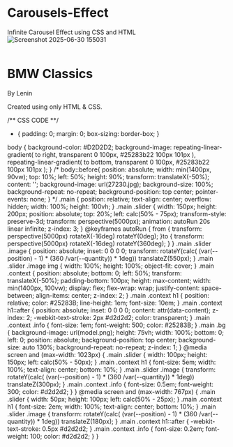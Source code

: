 # Carousels-Effect
Infinite Carousel Effect using CSS and HTML
![Screenshot 2025-06-30 155031](https://github.com/user-attachments/assets/876baa15-dda4-4cd2-a797-9b7ad5690f3d)

<!DOCTYPE html>
<html lang="en">
<head>
    <meta charset="UTF-8">
    <meta name="viewport" content="width=device-width, initial-scale=1.0">
    <title>Document</title>
    <link rel="stylesheet" href="3D_slider.css">
    <link href="https://fonts.cdnfonts.com/css/ica-rubrik-black" rel="stylesheet">
    <link href="https://fonts.cdnfonts.com/css/poppins" rel="stylesheet">

</head>
<body>
    <div class="main">
        <div class="slider" style="--quantity: 12">
            <div class="image" style="--position: 1"><img src="bmw1.JPG" alt=""></div>
            <div class="image" style="--position: 2"><img src="bmw2.JPG" alt=""></div>
            <div class="image" style="--position: 3"><img src="bmw3.JPG" alt=""></div>
            <div class="image" style="--position: 4"><img src="bmw4.JPG" alt=""></div>
            <div class="image" style="--position: 5"><img src="bmw5.JPG" alt=""></div>
            <div class="image" style="--position: 6"><img src="bmw6.JPG" alt=""></div>
            <div class="image" style="--position: 7"><img src="bmw7.JPG" alt=""></div>
            <div class="image" style="--position: 8"><img src="bmw8.JPG" alt=""></div>
            <div class="image" style="--position: 9"><img src="bmw9.JPG" alt=""></div>
            <div class="image" style="--position: 10"><img src="bmw10.JPG" alt=""></div>
            <div class="image" style="--position: 11"><img src="bmw11.JPG" alt=""></div>
            <div class="image" style="--position: 12"><img src="bmw12.JPG" alt=""></div>
        </div>
        <div class="context">
            <h1 data-content="BMW Classics">BMW Classics</h1>
            <div class="info">
                <p>By Lenin</p>
                <p>Created using only HTML & CSS.</p>
            </div>
        </div>
        <div class="bg"></div>    
    </div>
</body>
</html>

/** CSS CODE **/
* {
    padding: 0;
    margin: 0;
    box-sizing: border-box;
}

body {
    background-color: #D2D2D2;
    background-image: 
    repeating-linear-gradient(
        to right, transparent 0 100px,
        #25283b22 100px 101px
    ),
    repeating-linear-gradient(
        to bottom, transparent 0 100px,
        #25283b22 100px 101px
    );
}
/* body::before{
    position: absolute;
    width: min(1400px, 90vw);
    top: 10%;
    left: 50%;
    height: 90%;
    transform: translateX(-50%);
    content: '';
    background-image: url(27230.jpg);
    background-size: 100%;
    background-repeat: no-repeat;
    background-position: top center;
    pointer-events: none;
} */
.main {
    position: relative;
    text-align: center;
    overflow: hidden;
    width: 100%;
    height: 100vh;
}
.main .slider {
    width: 150px;
    height: 200px;
    position: absolute;
    top: 20%;
    left: calc(50% - 75px);
    transform-style: preserve-3d;
    transform: perspective(5000px);
    animation: autoRun 20s linear infinite;
    z-index: 3;
}
@keyframes autoRun {
    from {
        transform: perspective(5000px) rotateX(-16deg) rotateY(0deg);
    }to {
        transform: perspective(5000px) rotateX(-16deg) rotateY(360deg);
    }
}
.main .slider .image {
    position: absolute;
    inset: 0 0 0 0;
    transform: 
    rotateY(calc( (var(--position) - 1) * (360 /var(--quantity)) * 1deg)) translateZ(550px);
}
.main .slider .image img {
    width: 100%;
    height: 100%;
    object-fit: cover;
}
.main .context {
    position: absolute;
    bottom: 0;
    left: 50%;
    transform: translateX(-50%);
    padding-bottom: 100px;
    height: max-content;
    width: min(1400px, 100vw);
    display: flex;
    flex-wrap: wrap;
    justify-content: space-between;
    align-items: center;
    z-index: 2;
}
.main .context h1 {
    position: relative;
    color: #25283B;
    line-height: 1em;
    font-size: 10em;
}
.main .context h1::after {
    position: absolute;
    inset: 0 0 0 0;
    content: attr(data-content); 
    z-index: 2;
    -webkit-text-stroke: 2px #d2d2d2;
    color: transparent;
}
.main .context .info {
    font-size: 1em;
    font-weight: 500;
    color: #25283B;
}
.main .bg {
    background-image: url(model.png);
    height: 75vh;
    width: 100%;
    bottom: 0;
    left: 0;
    position: absolute;
    background-position: top center;
    background-size: auto 130%;
    background-repeat: no-repeat;
    z-index: 1;
}
@media  screen and (max-width: 1023px) {
    .main .slider {
        width: 100px;
        height: 150px;
        left: calc(50% - 50px);
    }
    .main .context h1 {
        font-size: 5em;
        width: 100%;
        text-align: center;
        bottom: 10%;
    }
    .main .slider .image {
        transform: 
        rotateY(calc( (var(--position) - 1) * (360 /var(--quantity)) * 1deg)) translateZ(300px);
    }
    .main .context .info {
        font-size: 0.5em;
        font-weight: 300;
        color: #d2d2d2;
    }
}
@media  screen and (max-width: 767px) {
    .main .slider {
        width: 50px;
        height: 100px;
        left: calc(50% - 25px);
    }
    .main .context h1 {
        font-size: 2em;
        width: 100%;
        text-align: center;
        bottom: 10%;
    }
    .main .slider .image {
        transform: 
        rotateY(calc( (var(--position) - 1) * (360 /var(--quantity)) * 1deg)) translateZ(180px);
    }
    .main .context h1::after {
        -webkit-text-stroke: 0.5px #d2d2d2;
    }
    .main .context .info {
        font-size: 0.2em;
        font-weight: 100;
        color: #d2d2d2;
    }
}
